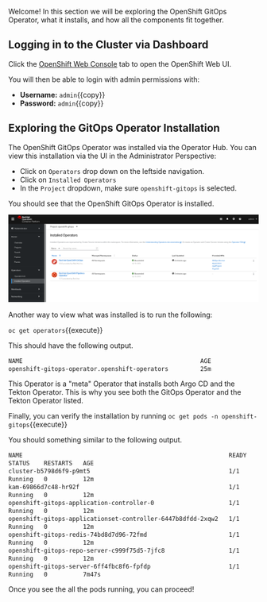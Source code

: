 Welcome! In this section we will be exploring the OpenShift GitOps
Operator, what it installs, and how all the components fit together.

## Logging in to the Cluster via Dashboard

Click the [OpenShift Web Console](https://console-openshift-console-[[HOST_SUBDOMAIN]]-443-[[KATACODA_HOST]].environments.katacoda.com) tab to open the OpenShift Web UI. 

You will then be able to login with admin permissions with:

* **Username:** ``admin``{{copy}}
* **Password:** ``admin``{{copy}}

## Exploring the GitOps Operator Installation

The OpenShift GitOps Operator was installed via the Operator Hub. You
can view this installation via the UI in the Administrator Perspective:

* Click on `Operators` drop down on the leftside navigation.
* Click on `Installed Operators`
* In the `Project` dropdown, make sure `openshift-gitops` is selected.

You should see that the OpenShift GitOps Operator is installed.

![OpenShift GitOps Installed](../../assets/gitops/os-gitops-installed.png)

Another way to view what was installed is to run the following:

`oc get operators`{{execute}}

This should have the following output.

```shell
NAME                                                  AGE
openshift-gitops-operator.openshift-operators         25m
```

This Operator is a "meta" Operator that installs both Argo CD and the
Tekton Operator. This is why you see both the GitOps Operator and the
Tekton Operator listed.

Finally, you can verify the installation by running `oc get pods -n openshift-gitops`{{execute}}

You should something similar to the following output.

```shell
NAME                                                          READY   STATUS    RESTARTS   AGE
cluster-b5798d6f9-p9mt5                                       1/1     Running   0          12m
kam-69866d7c48-hr92f                                          1/1     Running   0          12m
openshift-gitops-application-controller-0                     1/1     Running   0          12m
openshift-gitops-applicationset-controller-6447b8dfdd-2xqw2   1/1     Running   0          12m
openshift-gitops-redis-74bd8d7d96-72fmd                       1/1     Running   0          12m
openshift-gitops-repo-server-c999f75d5-7jfc8                  1/1     Running   0          12m
openshift-gitops-server-6ff4fbc8f6-fpfdp                      1/1     Running   0          7m47s
```

Once you see the all the pods running, you can proceed!

